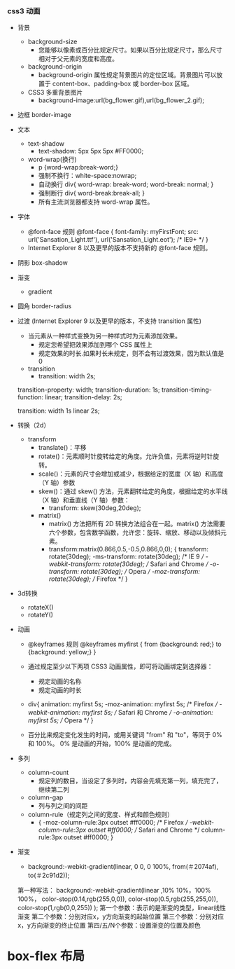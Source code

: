### css3 动画
- 背景
  - background-size
    - 您能够以像素或百分比规定尺寸。如果以百分比规定尺寸，那么尺寸相对于父元素的宽度和高度。
  - background-origin 
    - background-origin 属性规定背景图片的定位区域。背景图片可以放置于 content-box、padding-box 或 border-box 区域。
  - CSS3 多重背景图片
    - background-image:url(bg_flower.gif),url(bg_flower_2.gif);

- 边框
  border-image

- 文本
  - text-shadow
    - text-shadow: 5px 5px 5px #FF0000;
  - word-wrap(换行)
    - p {word-wrap:break-word;}
    - 强制不换行：white-space:nowrap;
    - 自动换行
      div{ 
        word-wrap: break-word; 
        word-break: normal; 
      }
    - 强制断行
      div{
        word-break:break-all;
      }
    - 所有主流浏览器都支持 word-wrap 属性。

- 字体
  - @font-face 规则
    @font-face
    {
        font-family: myFirstFont;
        src: url('Sansation_Light.ttf'),
             url('Sansation_Light.eot'); /* IE9+ */
    }
  - Internet Explorer 8 以及更早的版本不支持新的 @font-face 规则。

- 阴影
  box-shadow

- 渐变
  - gradient

- 圆角
  border-radius

- 过渡 (Internet Explorer 9 以及更早的版本，不支持 transition 属性)
  - 当元素从一种样式变换为另一种样式时为元素添加效果。
    - 规定您希望把效果添加到哪个 CSS 属性上
    - 规定效果的时长.如果时长未规定，则不会有过渡效果，因为默认值是 0
  - transition
    - transition: width 2s;

  transition-property: width;
  transition-duration: 1s;
  transition-timing-function: linear;
  transition-delay: 2s;

  transition: width 1s linear 2s;


- 转换（2d）
  - transform
    - translate()：平移
    - rotate()：元素顺时针旋转给定的角度。允许负值，元素将逆时针旋转。
    - scale()：元素的尺寸会增加或减少，根据给定的宽度（X 轴）和高度（Y 轴）参数
    - skew()：通过 skew() 方法，元素翻转给定的角度，根据给定的水平线（X 轴）和垂直线（Y 轴）参数：
      - transform: skew(30deg,20deg);
    - matrix()
      - matrix() 方法把所有 2D 转换方法组合在一起。matrix() 方法需要六个参数，包含数学函数，允许您：旋转、缩放、移动以及倾斜元素。
      - transform:matrix(0.866,0.5,-0.5,0.866,0,0);
    {
        transform: rotate(30deg);
        -ms-transform: rotate(30deg);   /* IE 9 */
        -webkit-transform: rotate(30deg); /* Safari and Chrome */
        -o-transform: rotate(30deg);    /* Opera */
        -moz-transform: rotate(30deg);    /* Firefox */
    }

- 3d转换
  - rotateX()
  - rotateY()

- 动画
  - @keyframes 规则
    @keyframes myfirst {
      from {background: red;}
      to {background: yellow;}
    }

  - 通过规定至少以下两项 CSS3 动画属性，即可将动画绑定到选择器：
    - 规定动画的名称
    - 规定动画的时长
  
  - div{
      animation: myfirst 5s;
      -moz-animation: myfirst 5s; /* Firefox */
      -webkit-animation: myfirst 5s;  /* Safari 和 Chrome */
      -o-animation: myfirst 5s; /* Opera */
    }

  - 百分比来规定变化发生的时间，或用关键词 "from" 和 "to"，等同于 0% 和 100%。
0% 是动画的开始，100% 是动画的完成。

- 多列
  - column-count
    - 规定列的数目，当设定了多列时，内容会先填充第一列，填充完了，继续第二列
  - column-gap
    - 列与列之间的间距
  - column-rule（规定列之间的宽度、样式和颜色规则）
    - {
      -moz-column-rule:3px outset #ff0000;  /* Firefox */
      -webkit-column-rule:3px outset #ff0000; /* Safari and Chrome */
      column-rule:3px outset #ff0000;
    }

- 渐变
  - background:-webkit-gradient(linear, 0 0, 0 100%, from(＃2074af), to(＃2c91d2));

  第一种写法：
    background:-webkit-gradient(linear ,10% 10%，100% 100%，
                                                      color-stop(0.14,rgb(255,0,0)),
                                                      color-stop(0.5,rgb(255,255,0)),
                                                      color-stop(1,rgb(0,0,255)) );
     第一个参数：表示的是渐变的类型，linear线性渐变
     第二个参数：分别对应x，y方向渐变的起始位置
     第三个参数：分别对应x，y方向渐变的终止位置
     第四/五/N个参数：设置渐变的位置及颜色


box-flex 布局
=============

